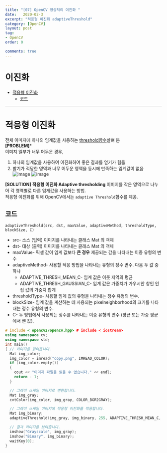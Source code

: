 ```yaml
---
title: "[07] OpenCV 영상처리 이진화 "
date:   2020-02-3
excerpt: "적응형 이진화 adaptiveThreshold"
category: [OpenCV]
layout: post
tag:
- OpenCV
order: 0

comments: true
---
```


# 이진화
- [적응형 이진화](#적응형-이진화)
  * [코드](#코드)




---

# 적응형 이진화
전체 이미지에 하나의 임계값을 사용하는 [threshold함수](https://yerimoh.github.io//C6/#%ED%95%A8%EC%88%98-%EC%A2%85%EB%A5%98)살펴 봄    
**[PROBLEM]***   
이미지 일부가 너무 어두운 경우,  
1) 하나의 임계값을 사용하여 이진화하여 좋은 결과를 얻기가 힘듦
2) 밝기가 적당한 영역과 너무 어두운 영역을 동시에 만족하는 임계값이 없음  
![image](https://user-images.githubusercontent.com/76824611/116543599-048c7800-a929-11eb-87d0-d3b0015206a6.png)
![image](https://user-images.githubusercontent.com/76824611/116543607-05bda500-a929-11eb-9f06-b9377e48c82c.png)

**[SOLUTION]**
**적응형 이진화 Adaptive thresholding**
이미지를 작은 영역으로 나누어 각 영역별로 다른 임계값을 사용하는 방법.    
적응형 이진화를 위해 OpenCV에서는 ```adaptive Threshold```함수를 제공.

## 코드  
```adaptiveThreshold(src, dst, maxValue, adaptiveMethod, thresholdType, blockSize, C)```

* src- 소스 (입력) 이미지를 나타내는 클래스 Mat 의 객체  
* dst- 대상 (출력) 이미지를 나타내는 클래스 Mat 의 객체  
* maxValue- 픽셀 값이 임계 값보다 **큰 경우** 제공되는 값을 나타내는 이중 유형의 변수  
* adaptiveMethod- 사용할 적응 방법을 나타내는 유형의 정수 변수. 다음 두 값 중 하나   
  * ADAPTIVE_THRESH_MEAN_C- 임계 값은 이웃 지역의 평균  
  * ADAPTIVE_THRESH_GAUSSIAN_C- 임계 값은 가중치가 가우시안 창인 인접 값의 가중치 합계  
* thresholdType- 사용할 임계 값의 유형을 나타내는 정수 유형의 변수.  
* blockSize- 임계 값을 계산하는 데 사용되는 pixelneighborhood의 크기를 나타내는 정수 유형의 변수.  
* C- 두 방법에서 사용되는 상수를 나타내는 이중 유형의 변수 (평균 또는 가중 평균에서 뺀 값).  
 

```cpp
# include < opencv2/opencv.hpp> # include < iostream>
using namespace cv;
using namespace std;
int main()
{ // 이미지를 읽어옵니다.
  Mat img_color;
  img_color = imread("copy.png", IMREAD_COLOR);
  if (img_color.empty())
  {
    cout << "이미지 파일을 읽을 수 없습니다." << endl;
    return - 1;
  }

  // 그레이 스케일 이미지로 변환합니다.
  Mat img_gray;
  cvtColor(img_color, img_gray, COLOR_BGR2GRAY);

  // 그레이 스케일 이미지에 적응형 이진화를 적용합니다.
  Mat img_binary;
  adaptiveThreshold(img_gray, img_binary, 255, ADAPTIVE_THRESH_MEAN_C, THRESH_BINARY, 5, 4);

  // 결과 이미지를 보여줍니다.
  imshow("Grayscale", img_gray);
  imshow("Binary", img_binary);
  waitKey(0);
}
```
